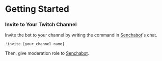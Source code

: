 # Getting Started

### Invite to Your Twitch Channel

Invite the bot to your channel by writing the command in [Senchabot](https://twitch.tv/senchabot/)'s chat.

```
!invite [your_channel_name]
```

Then, give moderation role to [Senchabot](https://twitch.tv/senchabot/).
